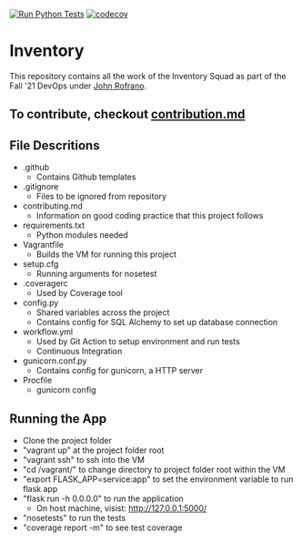 [![Run Python Tests](https://github.com/Inventory-Devops-Fall21/inventory/actions/workflows/workflow.yml/badge.svg)](https://github.com/Inventory-Devops-Fall21/inventory/actions/workflows/workflow.yml)
[![codecov](https://codecov.io/gh/Inventory-Devops-Fall21/inventory/branch/main/graph/badge.svg?token=8LLHNZEGQZ)](https://codecov.io/gh/Inventory-Devops-Fall21/inventory)

# Inventory

This repository contains all the work of the Inventory Squad as part of the Fall '21 DevOps under [John Rofrano](https://github.com/rofrano).

## To contribute, checkout [contribution.md](./contributing.md)

## File Descritions

- .github
  - Contains Github templates
- .gitignore
  - Files to be ignored from repository
- contributing.md
  - Information on good coding practice that this project follows
- requirements.txt
  - Python modules needed
- Vagrantfile
  - Builds the VM for running this project
- setup.cfg
  - Running arguments for nosetest
- .coveragerc
  - Used by Coverage tool
- config.py
  - Shared variables across the project
  - Contains config for SQL Alchemy to set up database connection
- workflow.yml
  - Used by Git Action to setup environment and run tests
  - Continuous Integration
- gunicorn.conf.py
  - Contains config for gunicorn, a HTTP server
- Procfile
  - gunicorn config

## Running the App

- Clone the project folder
- "vagrant up" at the project folder root
- "vagrant ssh" to ssh into the VM
- "cd /vagrant/" to change directory to project folder root within the VM
- "export FLASK_APP=service:app" to set the environment variable to run flask app
- "flask run -h 0.0.0.0" to run the application
  - On host machine, visist: <http://127.0.0.1:5000/>
- "nosetests" to run the tests
- "coverage report -m" to see test coverage
